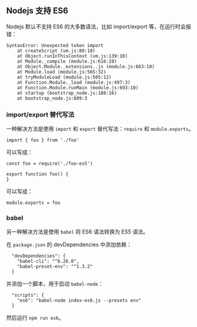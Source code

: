 ## Nodejs 支持 ES6

Nodejs 默认不支持 ES6 的大多数语法，比如 import/export 等，在运行时会报错：

```
SyntaxError: Unexpected token import
    at createScript (vm.js:80:10)
    at Object.runInThisContext (vm.js:139:10)
    at Module._compile (module.js:616:28)
    at Object.Module._extensions..js (module.js:663:10)
    at Module.load (module.js:565:32)
    at tryModuleLoad (module.js:505:12)
    at Function.Module._load (module.js:497:3)
    at Function.Module.runMain (module.js:693:10)
    at startup (bootstrap_node.js:188:16)
    at bootstrap_node.js:609:3
```

### import/export 替代写法

一种解决方法是使用 `import` 和 `export` 替代写法：`require` 和 `module.exports`。

```
import { foo } from './foo'
```

可以写成：

```
const foo = require('./foo-es5')
```

```
export function foo() {
}
```

可以写成：

```
module.exports = foo
```

### babel

另一种解决方法是使用 `babel` 将 ES6 语法转换为 ES5 语法。

在 `package.json` 的 devDependencies 中添加依赖：

```
  "devDependencies": {
    "babel-cli": "^6.26.0",
    "babel-preset-env": "^1.3.2"
  }
```

并添加一个脚本，用于启动 `babel-node`：

```
  "scripts": {
    "es6": "babel-node index-es6.js --presets env"
  }
```

然后运行 `npm run es6`。